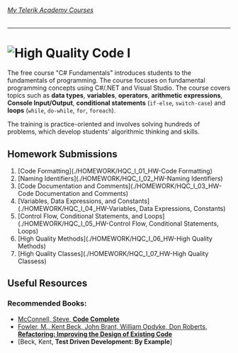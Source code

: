 ###### [My Telerik Academy Courses](https://github.com/nikolovdeyan/TelerikAcademy) 
-------------------------------------

![High Quality Code I](https://raw.githubusercontent.com/nikolovdeyan/telerikacademy/master/.resources/HQCI_large.png)
=====================================

The free course "C# Fundamentals" introduces students to the fundamentals of programming. The course focuses on fundamental programming concepts using C#/.NET and Visual Studio. The course covers topics such as **data types**, **variables**, **operators**, **arithmetic expressions**, **Console Input/Output**, **conditional statements** (`if-else`, `switch-case`) and **loops** (`while`, `do-while`, `for`, `foreach`).

The training is practice-oriented and involves solving hundreds of problems, which develop students' algorithmic thinking and skills.

## Homework Submissions
1. [Code Formatting](./HOMEWORK/HQC_I_01_HW-Code Formatting)
2. [Naming Identifiers](./HOMEWORK/HQC_I_02_HW-Naming Identifiers)
3. [Code Documentation and Comments](./HOMEWORK/HQC_I_03_HW-Code Documentation and Comments)
4. [Variables, Data Expressions, and Constants](./HOMEWORK/HQC_I_04_HW-Variables, Data Expressions, Constants)
5. [Control Flow, Conditional Statements, and Loops](./HOMEWORK/HQC_I_05_HW-Control Flow, Conditional Statements, Loops)
6. [High Quality Methods](./HOMEWORK/HQC_I_06_HW-High Quality Methods)
7. [High Quality Classes](./HOMEWORK/HQC_I_07_HW-High Quality Classess)
 
## Useful Resources
### Recommended Books: 
 - [McConnell, Steve, **Code Complete**]()
 - [Fowler, M., Kent Beck, John Brant, William Opdyke, Don Roberts, **Refactoring: Improving the Design of Existing Code**]()
 - [Beck, Kent, **Test Driven Development: By Example**]